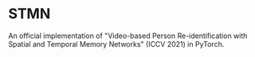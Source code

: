 # STMN
An official implementation of "Video-based Person Re-identification with Spatial and Temporal Memory Networks" (ICCV 2021) in PyTorch.
